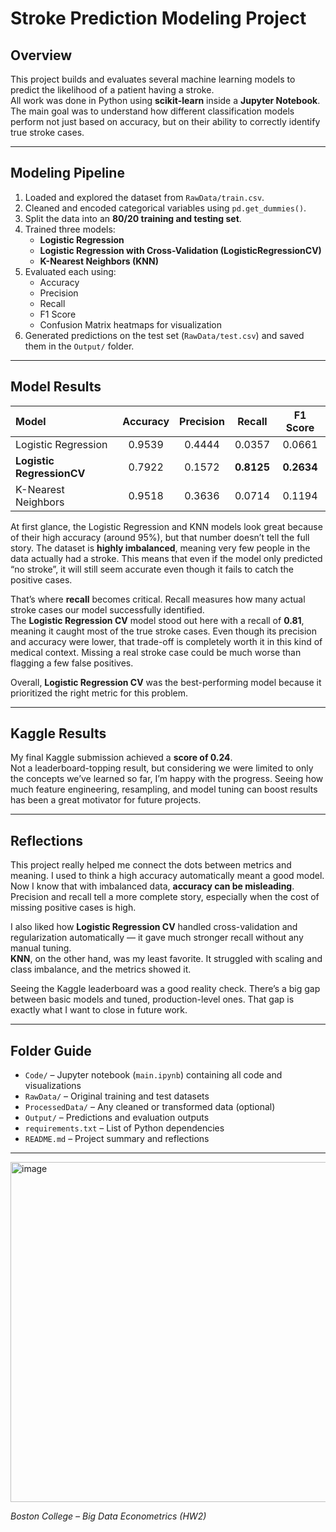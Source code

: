 # Stroke Prediction Modeling Project

## Overview
This project builds and evaluates several machine learning models to predict the likelihood of a patient having a stroke.  
All work was done in Python using **scikit-learn** inside a **Jupyter Notebook**. The main goal was to understand how different classification models perform not just based on accuracy, but on their ability to correctly identify true stroke cases.

---

## Modeling Pipeline
1. Loaded and explored the dataset from `RawData/train.csv`.  
2. Cleaned and encoded categorical variables using `pd.get_dummies()`.  
3. Split the data into an **80/20 training and testing set**.  
4. Trained three models:  
   - **Logistic Regression**  
   - **Logistic Regression with Cross-Validation (LogisticRegressionCV)**  
   - **K-Nearest Neighbors (KNN)**  
5. Evaluated each using:
   - Accuracy  
   - Precision  
   - Recall  
   - F1 Score  
   - Confusion Matrix heatmaps for visualization  
6. Generated predictions on the test set (`RawData/test.csv`) and saved them in the `Output/` folder.

---

## Model Results

| Model | Accuracy | Precision | Recall | F1 Score |
|:------|:----------:|:-----------:|:---------:|:----------:|
| Logistic Regression | 0.9539 | 0.4444 | 0.0357 | 0.0661 |
| **Logistic RegressionCV** | 0.7922 | 0.1572 | **0.8125** | **0.2634** |
| K-Nearest Neighbors | 0.9518 | 0.3636 | 0.0714 | 0.1194 |

At first glance, the Logistic Regression and KNN models look great because of their high accuracy (around 95%), but that number doesn’t tell the full story. The dataset is **highly imbalanced**, meaning very few people in the data actually had a stroke. This means that even if the model only predicted “no stroke”, it will still seem accurate even though it fails to catch the positive cases.

That’s where **recall** becomes critical. Recall measures how many actual stroke cases our model successfully identified.  
The **Logistic Regression CV** model stood out here with a recall of **0.81**, meaning it caught most of the true stroke cases. Even though its precision and accuracy were lower, that trade-off is completely worth it in this kind of medical context. Missing a real stroke case could be much worse than flagging a few false positives.

Overall, **Logistic Regression CV** was the best-performing model because it prioritized the right metric for this problem.

---

## Kaggle Results
My final Kaggle submission achieved a **score of 0.24**.  
Not a leaderboard-topping result, but considering we were limited to only the concepts we’ve learned so far, I’m happy with the progress. Seeing how much feature engineering, resampling, and model tuning can boost results has been a great motivator for future projects.

---

## Reflections
This project really helped me connect the dots between metrics and meaning. I used to think a high accuracy automatically meant a good model. Now I know that with imbalanced data, **accuracy can be misleading**. Precision and recall tell a more complete story, especially when the cost of missing positive cases is high.

I also liked how **Logistic Regression CV** handled cross-validation and regularization automatically — it gave much stronger recall without any manual tuning.  
**KNN**, on the other hand, was my least favorite. It struggled with scaling and class imbalance, and the metrics showed it.

Seeing the Kaggle leaderboard was a good reality check. There’s a big gap between basic models and tuned, production-level ones. That gap is exactly what I want to close in future work.

---

## Folder Guide
- `Code/` – Jupyter notebook (`main.ipynb`) containing all code and visualizations  
- `RawData/` – Original training and test datasets  
- `ProcessedData/` – Any cleaned or transformed data (optional)  
- `Output/` – Predictions and evaluation outputs  
- `requirements.txt` – List of Python dependencies  
- `README.md` – Project summary and reflections  

---
<img width="1215" height="544" alt="image" src="https://github.com/user-attachments/assets/678101d2-a245-4d2f-aea5-3d23b6305f4c" />


*Boston College – Big Data Econometrics (HW2)*  
